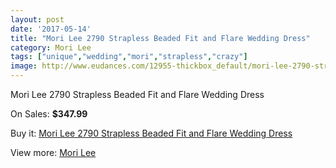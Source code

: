 ```yaml
---
layout: post
date: '2017-05-14'
title: "Mori Lee 2790 Strapless Beaded Fit and Flare Wedding Dress"
category: Mori Lee
tags: ["unique","wedding","mori","strapless","crazy"]
image: http://www.eudances.com/12955-thickbox_default/mori-lee-2790-strapless-beaded-fit-and-flare-wedding-dress.jpg
---
```

Mori Lee 2790 Strapless Beaded Fit and Flare Wedding Dress

On Sales: **$347.99**
<a href="https://www.eudances.com/en/mori-lee/3946-mori-lee-2790-strapless-beaded-fit-and-flare-wedding-dress.html"><amp-img layout="responsive" width="600" height="600" src="//www.eudances.com/12955-thickbox_default/mori-lee-2790-strapless-beaded-fit-and-flare-wedding-dress.jpg" alt="Mori Lee 2790 Strapless Beaded Fit and Flare Wedding Dress 0" /></a>
<a href="https://www.eudances.com/en/mori-lee/3946-mori-lee-2790-strapless-beaded-fit-and-flare-wedding-dress.html"><amp-img layout="responsive" width="600" height="600" src="//www.eudances.com/12960-thickbox_default/mori-lee-2790-strapless-beaded-fit-and-flare-wedding-dress.jpg" alt="Mori Lee 2790 Strapless Beaded Fit and Flare Wedding Dress 1" /></a>
<a href="https://www.eudances.com/en/mori-lee/3946-mori-lee-2790-strapless-beaded-fit-and-flare-wedding-dress.html"><amp-img layout="responsive" width="600" height="600" src="//www.eudances.com/12959-thickbox_default/mori-lee-2790-strapless-beaded-fit-and-flare-wedding-dress.jpg" alt="Mori Lee 2790 Strapless Beaded Fit and Flare Wedding Dress 2" /></a>
<a href="https://www.eudances.com/en/mori-lee/3946-mori-lee-2790-strapless-beaded-fit-and-flare-wedding-dress.html"><amp-img layout="responsive" width="600" height="600" src="//www.eudances.com/12958-thickbox_default/mori-lee-2790-strapless-beaded-fit-and-flare-wedding-dress.jpg" alt="Mori Lee 2790 Strapless Beaded Fit and Flare Wedding Dress 3" /></a>
<a href="https://www.eudances.com/en/mori-lee/3946-mori-lee-2790-strapless-beaded-fit-and-flare-wedding-dress.html"><amp-img layout="responsive" width="600" height="600" src="//www.eudances.com/12957-thickbox_default/mori-lee-2790-strapless-beaded-fit-and-flare-wedding-dress.jpg" alt="Mori Lee 2790 Strapless Beaded Fit and Flare Wedding Dress 4" /></a>
<a href="https://www.eudances.com/en/mori-lee/3946-mori-lee-2790-strapless-beaded-fit-and-flare-wedding-dress.html"><amp-img layout="responsive" width="600" height="600" src="//www.eudances.com/12956-thickbox_default/mori-lee-2790-strapless-beaded-fit-and-flare-wedding-dress.jpg" alt="Mori Lee 2790 Strapless Beaded Fit and Flare Wedding Dress 5" /></a>

Buy it: [Mori Lee 2790 Strapless Beaded Fit and Flare Wedding Dress](https://www.eudances.com/en/mori-lee/3946-mori-lee-2790-strapless-beaded-fit-and-flare-wedding-dress.html "Mori Lee 2790 Strapless Beaded Fit and Flare Wedding Dress")

View more: [Mori Lee](https://www.eudances.com/en/9-mori-lee "Mori Lee")